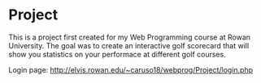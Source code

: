 # Project

This is a project first created for my Web Programming course at Rowan University. The goal was to create an interactive golf scorecard that will show you statistics on your performace at different golf courses.

Login page:  http://elvis.rowan.edu/~caruso18/webprog/Project/login.php
